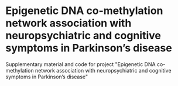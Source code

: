 # Epigenetic DNA co-methylation network association with neuropsychiatric and cognitive symptoms in Parkinson’s disease
Supplementary material and code for project "Epigenetic DNA co-methylation network association with neuropsychiatric and cognitive symptoms in Parkinson’s disease"




